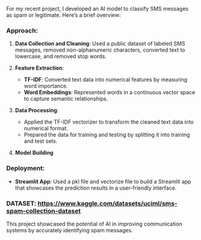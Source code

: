 For my recent project, I developed an AI model to classify SMS messages as spam or legitimate. Here’s a brief overview:

### Approach:
1. **Data Collection and Cleaning**: Used a public dataset of labeled SMS messages, removed non-alphanumeric characters, converted text to lowercase, and removed stop words.

2. **Feature Extraction**:
   - **TF-IDF**: Converted text data into numerical features by measuring word importance.
   - **Word Embeddings**: Represented words in a continuous vector space to capture semantic relationships.

3. **Data Processing**:
   - Applied the TF-IDF vectorizer to transform the cleaned text data into numerical format.
   - Prepared the data for training and testing by splitting it into training and test sets.

4. **Model Building**

### Deployment:
- **Streamlit App**: Used a pkl file and vectorize file to build a Streamlit app that showcases the prediction results in a user-friendly interface.

### DATASET: https://www.kaggle.com/datasets/uciml/sms-spam-collection-dataset

This project showcased the potential of AI in improving communication systems by accurately identifying spam messages.
